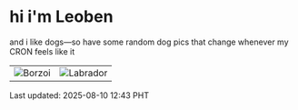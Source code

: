 # hi i'm Leoben

and i like dogs—so have some random dog pics that change whenever my CRON feels like it

|  |  |
|--------|----------|
| ![Borzoi](https://random-dog-vercel.vercel.app/api/random-borzoi?v=1754801033) | ![Labrador](https://random-dog-vercel.vercel.app/api/random-labrador?v=1754801033) |

Last updated: 2025-08-10 12:43 PHT
